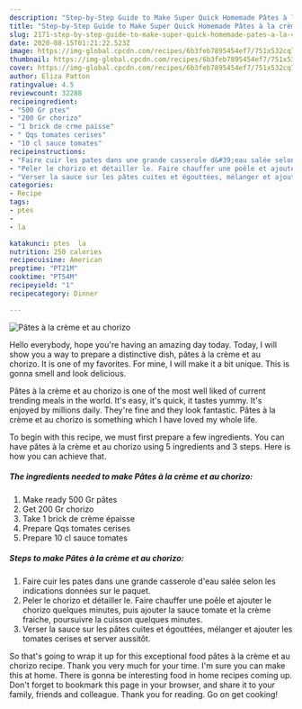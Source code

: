 ```yaml
---
description: "Step-by-Step Guide to Make Super Quick Homemade Pâtes à la crème et au chorizo"
title: "Step-by-Step Guide to Make Super Quick Homemade Pâtes à la crème et au chorizo"
slug: 2171-step-by-step-guide-to-make-super-quick-homemade-pates-a-la-creme-et-au-chorizo
date: 2020-08-15T01:21:22.523Z
image: https://img-global.cpcdn.com/recipes/6b3feb7895454ef7/751x532cq70/pates-a-la-creme-et-au-chorizo-photo-principale-de-la-recette.jpg
thumbnail: https://img-global.cpcdn.com/recipes/6b3feb7895454ef7/751x532cq70/pates-a-la-creme-et-au-chorizo-photo-principale-de-la-recette.jpg
cover: https://img-global.cpcdn.com/recipes/6b3feb7895454ef7/751x532cq70/pates-a-la-creme-et-au-chorizo-photo-principale-de-la-recette.jpg
author: Eliza Patton
ratingvalue: 4.5
reviewcount: 32288
recipeingredient:
- "500 Gr ptes"
- "200 Gr chorizo"
- "1 brick de crme paisse"
- " Qqs tomates cerises"
- "10 cl sauce tomates"
recipeinstructions:
- "Faire cuir les pates dans une grande casserole d&#39;eau salée selon les indications données sur le paquet."
- "Peler le chorizo et détailler le. Faire chauffer une poêle et ajouter le chorizo quelques minutes, puis ajouter la sauce tomate et la crème fraiche, poursuivre la cuisson quelques minutes."
- "Verser la sauce sur les pâtes cuites et égouttées, mélanger et ajouter les tomates cerises et server aussitôt."
categories:
- Recipe
tags:
- ptes
- 
- la

katakunci: ptes  la 
nutrition: 250 calories
recipecuisine: American
preptime: "PT21M"
cooktime: "PT54M"
recipeyield: "1"
recipecategory: Dinner

---
```



![Pâtes à la crème et au chorizo](https://img-global.cpcdn.com/recipes/6b3feb7895454ef7/751x532cq70/pates-a-la-creme-et-au-chorizo-photo-principale-de-la-recette.jpg)

Hello everybody, hope you're having an amazing day today. Today, I will show you a way to prepare a distinctive dish, pâtes à la crème et au chorizo. It is one of my favorites. For mine, I will make it a bit unique. This is gonna smell and look delicious.

Pâtes à la crème et au chorizo is one of the most well liked of current trending meals in the world. It's easy, it's quick, it tastes yummy. It's enjoyed by millions daily. They're fine and they look fantastic. Pâtes à la crème et au chorizo is something which I have loved my whole life.




To begin with this recipe, we must first prepare a few ingredients. You can have pâtes à la crème et au chorizo using 5 ingredients and 3 steps. Here is how you can achieve that.

<!--inarticleads1-->

##### The ingredients needed to make Pâtes à la crème et au chorizo:

1. Make ready 500 Gr pâtes
1. Get 200 Gr chorizo
1. Take 1 brick de crème épaisse
1. Prepare  Qqs tomates cerises
1. Prepare 10 cl sauce tomates




<!--inarticleads2-->

##### Steps to make Pâtes à la crème et au chorizo:

1. Faire cuir les pates dans une grande casserole d&#39;eau salée selon les indications données sur le paquet.
1. Peler le chorizo et détailler le. Faire chauffer une poêle et ajouter le chorizo quelques minutes, puis ajouter la sauce tomate et la crème fraiche, poursuivre la cuisson quelques minutes.
1. Verser la sauce sur les pâtes cuites et égouttées, mélanger et ajouter les tomates cerises et server aussitôt.




So that's going to wrap it up for this exceptional food pâtes à la crème et au chorizo recipe. Thank you very much for your time. I'm sure you can make this at home. There is gonna be interesting food in home recipes coming up. Don't forget to bookmark this page in your browser, and share it to your family, friends and colleague. Thank you for reading. Go on get cooking!
